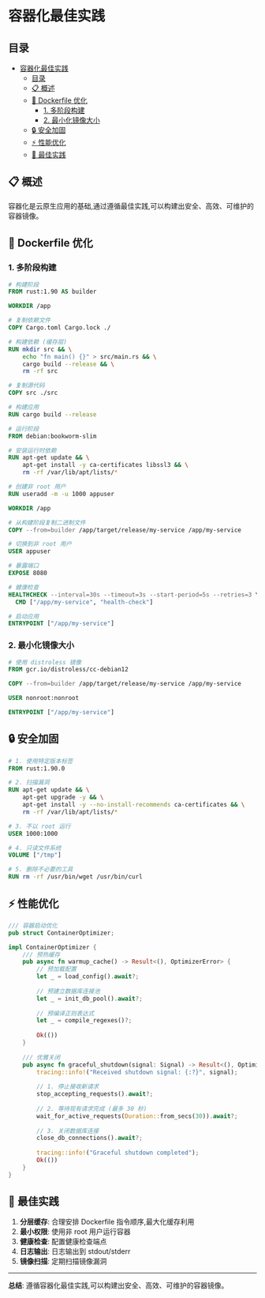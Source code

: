 # 容器化最佳实践

## 目录

- [容器化最佳实践](#容器化最佳实践)
  - [目录](#目录)
  - [📋 概述](#-概述)
  - [🐳 Dockerfile 优化](#-dockerfile-优化)
    - [1. 多阶段构建](#1-多阶段构建)
    - [2. 最小化镜像大小](#2-最小化镜像大小)
  - [🔒 安全加固](#-安全加固)
  - [⚡ 性能优化](#-性能优化)
  - [🎯 最佳实践](#-最佳实践)

## 📋 概述

容器化是云原生应用的基础,通过遵循最佳实践,可以构建出安全、高效、可维护的容器镜像。

## 🐳 Dockerfile 优化

### 1. 多阶段构建

```dockerfile
# 构建阶段
FROM rust:1.90 AS builder

WORKDIR /app

# 复制依赖文件
COPY Cargo.toml Cargo.lock ./

# 构建依赖 (缓存层)
RUN mkdir src && \
    echo "fn main() {}" > src/main.rs && \
    cargo build --release && \
    rm -rf src

# 复制源代码
COPY src ./src

# 构建应用
RUN cargo build --release

# 运行阶段
FROM debian:bookworm-slim

# 安装运行时依赖
RUN apt-get update && \
    apt-get install -y ca-certificates libssl3 && \
    rm -rf /var/lib/apt/lists/*

# 创建非 root 用户
RUN useradd -m -u 1000 appuser

WORKDIR /app

# 从构建阶段复制二进制文件
COPY --from=builder /app/target/release/my-service /app/my-service

# 切换到非 root 用户
USER appuser

# 暴露端口
EXPOSE 8080

# 健康检查
HEALTHCHECK --interval=30s --timeout=3s --start-period=5s --retries=3 \
  CMD ["/app/my-service", "health-check"]

# 启动应用
ENTRYPOINT ["/app/my-service"]
```

### 2. 最小化镜像大小

```dockerfile
# 使用 distroless 镜像
FROM gcr.io/distroless/cc-debian12

COPY --from=builder /app/target/release/my-service /app/my-service

USER nonroot:nonroot

ENTRYPOINT ["/app/my-service"]
```

## 🔒 安全加固

```dockerfile
# 1. 使用特定版本标签
FROM rust:1.90.0

# 2. 扫描漏洞
RUN apt-get update && \
    apt-get upgrade -y && \
    apt-get install -y --no-install-recommends ca-certificates && \
    rm -rf /var/lib/apt/lists/*

# 3. 不以 root 运行
USER 1000:1000

# 4. 只读文件系统
VOLUME ["/tmp"]

# 5. 删除不必要的工具
RUN rm -rf /usr/bin/wget /usr/bin/curl
```

## ⚡ 性能优化

```rust
/// 容器启动优化
pub struct ContainerOptimizer;

impl ContainerOptimizer {
    /// 预热缓存
    pub async fn warmup_cache() -> Result<(), OptimizerError> {
        // 预加载配置
        let _ = load_config().await?;
        
        // 预建立数据库连接池
        let _ = init_db_pool().await?;
        
        // 预编译正则表达式
        let _ = compile_regexes()?;
        
        Ok(())
    }
    
    /// 优雅关闭
    pub async fn graceful_shutdown(signal: Signal) -> Result<(), OptimizerError> {
        tracing::info!("Received shutdown signal: {:?}", signal);
        
        // 1. 停止接收新请求
        stop_accepting_requests().await?;
        
        // 2. 等待现有请求完成 (最多 30 秒)
        wait_for_active_requests(Duration::from_secs(30)).await?;
        
        // 3. 关闭数据库连接
        close_db_connections().await?;
        
        tracing::info!("Graceful shutdown completed");
        Ok(())
    }
}
```

## 🎯 最佳实践

1. **分层缓存**: 合理安排 Dockerfile 指令顺序,最大化缓存利用
2. **最小权限**: 使用非 root 用户运行容器
3. **健康检查**: 配置健康检查端点
4. **日志输出**: 日志输出到 stdout/stderr
5. **镜像扫描**: 定期扫描镜像漏洞

---

**总结**: 遵循容器化最佳实践,可以构建出安全、高效、可维护的容器镜像。
